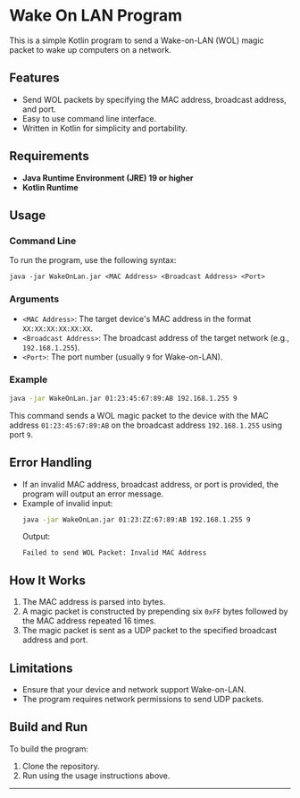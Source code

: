 
# Wake On LAN Program

This is a simple Kotlin program to send a Wake-on-LAN (WOL) magic packet to wake up computers on a network.

## Features
- Send WOL packets by specifying the MAC address, broadcast address, and port.
- Easy to use command line interface.
- Written in Kotlin for simplicity and portability.

## Requirements
- **Java Runtime Environment (JRE) 19 or higher**
- **Kotlin Runtime**

## Usage

### Command Line
To run the program, use the following syntax:
```
java -jar WakeOnLan.jar <MAC Address> <Broadcast Address> <Port>
```

### Arguments
- `<MAC Address>`: The target device's MAC address in the format `XX:XX:XX:XX:XX:XX`.
- `<Broadcast Address>`: The broadcast address of the target network (e.g., `192.168.1.255`).
- `<Port>`: The port number (usually `9` for Wake-on-LAN).

### Example
```sh
java -jar WakeOnLan.jar 01:23:45:67:89:AB 192.168.1.255 9
```

This command sends a WOL magic packet to the device with the MAC address `01:23:45:67:89:AB` on the broadcast address `192.168.1.255` using port `9`.

## Error Handling
- If an invalid MAC address, broadcast address, or port is provided, the program will output an error message.
- Example of invalid input:
  ```sh
  java -jar WakeOnLan.jar 01:23:ZZ:67:89:AB 192.168.1.255 9
  ```
  Output:
  ```
  Failed to send WOL Packet: Invalid MAC Address
  ```

## How It Works
1. The MAC address is parsed into bytes.
2. A magic packet is constructed by prepending six `0xFF` bytes followed by the MAC address repeated 16 times.
3. The magic packet is sent as a UDP packet to the specified broadcast address and port.

## Limitations
- Ensure that your device and network support Wake-on-LAN.
- The program requires network permissions to send UDP packets.

## Build and Run
To build the program:
1. Clone the repository.
2. Run using the usage instructions above.
---

